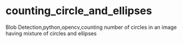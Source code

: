 # counting_circle_and_ellipses
Blob Detection,python,opencv,counting number of circles in an image having mixture of circles and ellipses

